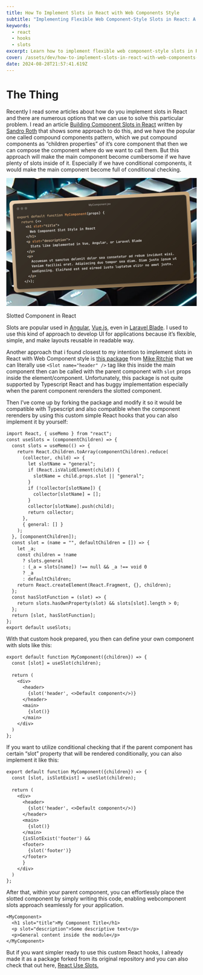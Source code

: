 ```yaml
---
title: How To Implement Slots in React with Web Components Style
subtitle: "Implementing Flexible Web Component-Style Slots in React: A Custom Hook Approach"
keywords:
  - react
  - hooks
  - slots
excerpt: Learn how to implement flexible web component-style slots in React using custom hooks. This guide presents a TypeScript-compatible solution for creating modular, reusable layouts with intuitive component composition, enhancing your React development workflow.
cover: /assets/dev/how-to-implement-slots-in-react-with-web-components-style/react-slotted-component.jpg
date: 2024-08-28T21:57:41.619Z
---
```


# The Thing

Recently I read some articles about how do you implement slots in React and there are numerous options that we can use to solve this particular problem. I read an article [Building Component Slots in React](https://sandroroth.com/blog/react-slots) written by [Sandro Roth](https://sandroroth.com/) that shows some approach to do this, and we have the popular one called compound components pattern, which we put compound components as “children properties” of it’s core component that then we can compose the component where do we want to call them. But this approach will make the main component become cumbersome if we have plenty of slots inside of it. Especially if we have conditional components, it would make the main component become full of conditional checking.

![Slotted Component in React](react-slotted-component.jpg)

Slotted Component in React

Slots are popular used in [Angular](https://angular.io/guide/content-projection), [Vue.js](https://vuejs.org/guide/components/slots.html), even in [Laravel Blade](https://laravel.com/docs/10.x/blade#slots). I used to use this kind of approach to develop UI for applications because it’s flexible, simple, and make layouts reusable in readable way.

Another approach that i found closest to my intention to implement slots in React with Web Component style is [this package](https://www.npmjs.com/package/use-componentslots) from [Mike Ritchie](https://github.com/starkraving) that we can literally use `<Slot name="header" />` tag like this inside the main component then can be called with the parent component with `slot` props inside the element/component. Unfortunately, this package is not quite supported by Typescript React and has buggy implementation especially when the parent component rerenders the slotted component.

Then I’ve come up by forking the package and modify it so it would be compatible with Typescript and also compatible when the component rerenders by using this custom simple React hooks that you can also implement it by yourself:

```tsx
import React, { useMemo } from "react";
const useSlots = (componentChildren) => {
  const slots = useMemo(() => {
    return React.Children.toArray(componentChildren).reduce(
      (collector, child) => {
        let slotName = "general";
        if (React.isValidElement(child)) {
          slotName = child.props.slot || "general";
        }
        if (!collector[slotName]) {
          collector[slotName] = [];
        }
        collector[slotName].push(child);
        return collector;
      },
      { general: [] }
    );
  }, [componentChildren]);
  const slot = (name = "", defaultChildren = []) => {
    let _a;
    const children = !name
      ? slots.general
      : (_a = slots[name]) !== null && _a !== void 0
      ? _a
      : defaultChildren;
    return React.createElement(React.Fragment, {}, children);
  };
  const hasSlotFunction = (slot) => {
    return slots.hasOwnProperty(slot) && slots[slot].length > 0;
  };
  return [slot, hasSlotFunction];
};
export default useSlots;
```

With that custom hook prepared, you then can define your own component with slots like this:

```tsx
export default function MyComponent({children}) => {
  const [slot] = useSlot(children);

  return (
    <div>
      <header>
        {slot('header', <>Default component</>)}
      </header>
      <main>
        {slot()}
      </main>
    </div>
  )
};
```

If you want to utilize conditional checking that if the parent component has certain “slot” property that will be rendered conditionally, you can also implement it like this:

```tsx
export default function MyComponent({children}) => {
  const [slot, isSlotExist] = useSlot(children);

  return (
    <div>
      <header>
        {slot('header', <>Default component</>)}
      </header>
      <main>
        {slot()}
      </main>
      {isSlotExist('footer') &&
      <footer>
        {slot('footer')}
      </footer>
      }
    </div>
  )
};
```

After that, within your parent component, you can effortlessly place the slotted component by simply writing this code, enabling webcomponent slots approach seamlessly for your application.

```tsx
<MyComponent>
  <h1 slot="title">My Component Title</h1>
  <p slot="description">Some descriptive text</p>
  <p>General content inside the module</p>
</MyComponent>
```

But if you want simpler ready to use this custom React hooks, I already made it as a package forked from its original repository and you can also check that out here, [React Use Slots.](https://www.npmjs.com/package/react-use-slots)